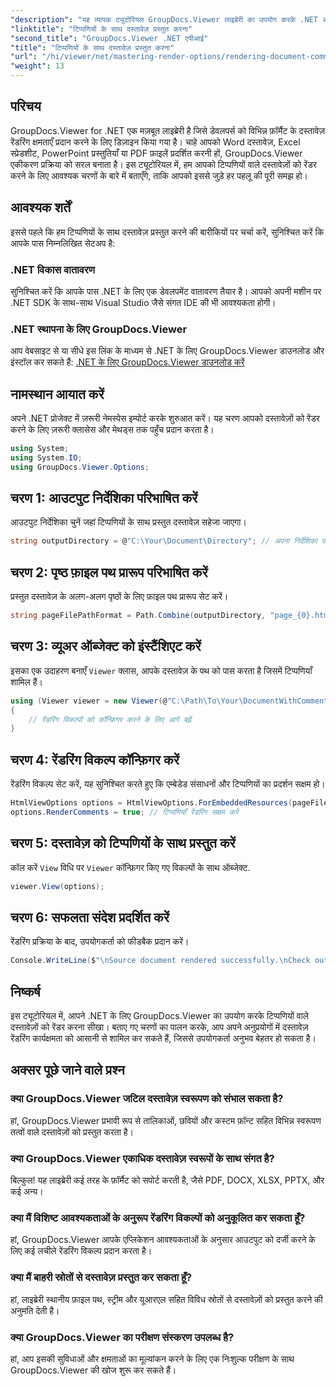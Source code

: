 ```yaml
---
"description": "यह व्यापक ट्यूटोरियल GroupDocs.Viewer लाइब्रेरी का उपयोग करके .NET अनुप्रयोगों में टिप्पणियों के साथ दस्तावेज़ों को प्रस्तुत करने पर चरण-दर-चरण मार्गदर्शन प्रदान करता है।"
"linktitle": "टिप्पणियों के साथ दस्तावेज़ प्रस्तुत करना"
"second_title": "GroupDocs.Viewer .NET एपीआई"
"title": "टिप्पणियों के साथ दस्तावेज़ प्रस्तुत करना"
"url": "/hi/viewer/net/mastering-render-options/rendering-document-comments/"
"weight": 13
---
```


## परिचय

GroupDocs.Viewer for .NET एक मज़बूत लाइब्रेरी है जिसे डेवलपर्स को विभिन्न फ़ॉर्मैट के दस्तावेज़ रेंडरिंग क्षमताएँ प्रदान करने के लिए डिज़ाइन किया गया है। चाहे आपको Word दस्तावेज़, Excel स्प्रेडशीट, PowerPoint प्रस्तुतियाँ या PDF फ़ाइलें प्रदर्शित करनी हों, GroupDocs.Viewer एकीकरण प्रक्रिया को सरल बनाता है। इस ट्यूटोरियल में, हम आपको टिप्पणियों वाले दस्तावेज़ों को रेंडर करने के लिए आवश्यक चरणों के बारे में बताएँगे, ताकि आपको इससे जुड़े हर पहलू की पूरी समझ हो।

## आवश्यक शर्तें
इससे पहले कि हम टिप्पणियों के साथ दस्तावेज़ प्रस्तुत करने की बारीकियों पर चर्चा करें, सुनिश्चित करें कि आपके पास निम्नलिखित सेटअप है:

### .NET विकास वातावरण
सुनिश्चित करें कि आपके पास .NET के लिए एक डेवलपमेंट वातावरण तैयार है। आपको अपनी मशीन पर .NET SDK के साथ-साथ Visual Studio जैसे संगत IDE की भी आवश्यकता होगी।

### .NET स्थापना के लिए GroupDocs.Viewer
आप वेबसाइट से या सीधे इस लिंक के माध्यम से .NET के लिए GroupDocs.Viewer डाउनलोड और इंस्टॉल कर सकते हैं:
[.NET के लिए GroupDocs.Viewer डाउनलोड करें](https://releases.groupdocs.com/viewer/net/)

## नामस्थान आयात करें
अपने .NET प्रोजेक्ट में ज़रूरी नेमस्पेस इम्पोर्ट करके शुरुआत करें। यह चरण आपको दस्तावेज़ों को रेंडर करने के लिए ज़रूरी क्लासेस और मेथड्स तक पहुँच प्रदान करता है।

```csharp
using System;
using System.IO;
using GroupDocs.Viewer.Options;
```

## चरण 1: आउटपुट निर्देशिका परिभाषित करें
आउटपुट निर्देशिका चुनें जहां टिप्पणियों के साथ प्रस्तुत दस्तावेज़ सहेजा जाएगा।

```csharp
string outputDirectory = @"C:\Your\Document\Directory"; // अपना निर्देशिका पथ निर्दिष्ट करें
```

## चरण 2: पृष्ठ फ़ाइल पथ प्रारूप परिभाषित करें
प्रस्तुत दस्तावेज़ के अलग-अलग पृष्ठों के लिए फ़ाइल पथ प्रारूप सेट करें।

```csharp
string pageFilePathFormat = Path.Combine(outputDirectory, "page_{0}.html");
```

## चरण 3: व्यूअर ऑब्जेक्ट को इंस्टैंशिएट करें
इसका एक उदाहरण बनाएँ `Viewer` क्लास, आपके दस्तावेज़ के पथ को पास करता है जिसमें टिप्पणियाँ शामिल हैं।

```csharp
using (Viewer viewer = new Viewer(@"C:\Path\To\Your\DocumentWithComments.docx"))
{
    // रेंडरिंग विकल्पों को कॉन्फ़िगर करने के लिए आगे बढ़ें
}
```

## चरण 4: रेंडरिंग विकल्प कॉन्फ़िगर करें
रेंडरिंग विकल्प सेट करें, यह सुनिश्चित करते हुए कि एम्बेडेड संसाधनों और टिप्पणियों का प्रदर्शन सक्षम हो।

```csharp
HtmlViewOptions options = HtmlViewOptions.ForEmbeddedResources(pageFilePathFormat);
options.RenderComments = true; // टिप्पणियाँ रेंडरिंग सक्षम करें
```

## चरण 5: दस्तावेज़ को टिप्पणियों के साथ प्रस्तुत करें
कॉल करें `View` विधि पर `Viewer` कॉन्फ़िगर किए गए विकल्पों के साथ ऑब्जेक्ट.

```csharp
viewer.View(options);
```

## चरण 6: सफलता संदेश प्रदर्शित करें
रेंडरिंग प्रक्रिया के बाद, उपयोगकर्ता को फीडबैक प्रदान करें।

```csharp
Console.WriteLine($"\nSource document rendered successfully.\nCheck output in {outputDirectory}.");
```

## निष्कर्ष
इस ट्यूटोरियल में, आपने .NET के लिए GroupDocs.Viewer का उपयोग करके टिप्पणियों वाले दस्तावेज़ों को रेंडर करना सीखा। बताए गए चरणों का पालन करके, आप अपने अनुप्रयोगों में दस्तावेज़ रेंडरिंग कार्यक्षमता को आसानी से शामिल कर सकते हैं, जिससे उपयोगकर्ता अनुभव बेहतर हो सकता है।

## अक्सर पूछे जाने वाले प्रश्न

### क्या GroupDocs.Viewer जटिल दस्तावेज़ स्वरूपण को संभाल सकता है?
हां, GroupDocs.Viewer प्रभावी रूप से तालिकाओं, छवियों और कस्टम फ़ॉन्ट सहित विभिन्न स्वरूपण तत्वों वाले दस्तावेज़ों को प्रस्तुत करता है।

### क्या GroupDocs.Viewer एकाधिक दस्तावेज़ स्वरूपों के साथ संगत है?
बिल्कुल! यह लाइब्रेरी कई तरह के फ़ॉर्मैट को सपोर्ट करती है, जैसे PDF, DOCX, XLSX, PPTX, और कई अन्य।

### क्या मैं विशिष्ट आवश्यकताओं के अनुरूप रेंडरिंग विकल्पों को अनुकूलित कर सकता हूँ?
हां, GroupDocs.Viewer आपके एप्लिकेशन आवश्यकताओं के अनुसार आउटपुट को दर्जी करने के लिए कई लचीले रेंडरिंग विकल्प प्रदान करता है।

### क्या मैं बाहरी स्रोतों से दस्तावेज़ प्रस्तुत कर सकता हूँ?
हां, लाइब्रेरी स्थानीय फ़ाइल पथ, स्ट्रीम और यूआरएल सहित विविध स्रोतों से दस्तावेज़ों को प्रस्तुत करने की अनुमति देती है।

### क्या GroupDocs.Viewer का परीक्षण संस्करण उपलब्ध है?
हां, आप इसकी सुविधाओं और क्षमताओं का मूल्यांकन करने के लिए एक निःशुल्क परीक्षण के साथ GroupDocs.Viewer की खोज शुरू कर सकते हैं।
